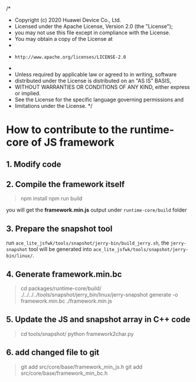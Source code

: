 /*
 * Copyright (c) 2020 Huawei Device Co., Ltd.
 * Licensed under the Apache License, Version 2.0 (the "License");
 * you may not use this file except in compliance with the License.
 * You may obtain a copy of the License at
 *
 *     http://www.apache.org/licenses/LICENSE-2.0
 *
 * Unless required by applicable law or agreed to in writing, software
 * distributed under the License is distributed on an "AS IS" BASIS,
 * WITHOUT WARRANTIES OR CONDITIONS OF ANY KIND, either express or implied.
 * See the License for the specific language governing permissions and
 * limitations under the License.
 */

 # How to contribute to the runtime-core of JS framework
 ## 1. Modify code
 ## 2. Compile the framework itself
 > npm install
 > npm run build

 you will get the **framework.min.js** output under `runtime-core/build` folder
 ## 3. Prepare the snapshot tool
 run `ace_lite_jsfwk/tools/snapshot/jerry-bin/build_jerry.sh`, the `jerry-snapshot` tool will be generated into `ace_lite_jsfwk/tools/snapshot/jerry-bin/linux/`.

 ## 4. Generate framework.min.bc
 > cd packages/runtime-core/build/
 > ./../../../tools/snapshot/jerry_bin/linux/jerry-snapshot generate -o framework.min.bc ./framework.min.js

 ## 5. Update the JS and snapshot array in C++ code
 > cd tools/snapshot/
 > python framework2char.py

 ## 6. add changed file to git
 > git add src/core/base/framework_min_js.h
 > git add src/core/base/framework_min_bc.h
